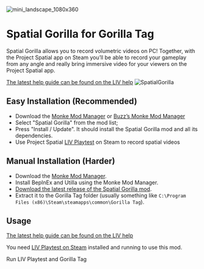 ![mini_landscape_1080x360](https://github.com/LIV/SpatialGorilla/assets/41074166/ade24341-9ad7-4060-ba35-cf1aabeae248)

# Spatial Gorilla for Gorilla Tag

Spatial Gorilla allows you to record volumetric videos on PC!  Together, with the Project Spatial app on Steam you’ll be able to record your gameplay from any angle and really bring immersive video for your viewers on the Project Spatial app.

[The latest help guide can be found on the LIV help](https://help.liv.tv/hc/en-us/categories/18283910160786-Project-Spatial)
![SpatialGorilla](https://github.com/LIV/SpatialGorilla/assets/41074166/c426dec1-e7f7-4305-8c20-42f3c67d5d31)

## Easy Installation (Recommended)

- Download the [Monke Mod Manager](https://github.com/DeadlyKitten/MonkeModManager/releases/latest) or [Buzz’s Monke Mod Manager](https://github.com/BzzzThe18th/MonkeModManager) 
- Select "Spatial Gorilla" from the mod list;
- Press "Install / Update". It should install the Spatial Gorilla mod and all its dependencies.
- Use Project Spatial [LIV Playtest](https://store.steampowered.com/app/755540/LIV/) on Steam to record spatial videos

## Manual Installation (Harder)

- Download the [Monke Mod Manager](https://github.com/DeadlyKitten/MonkeModManager/releases/latest).
- Install BepInEx and Utilla using the Monke Mod Manager.
- [Download the latest release of the Spatial Gorilla mod](https://github.com/LIV/SpatialGorilla/releases/latest).
- Extract it to the Gorilla Tag folder (usually something like `C:\Program Files (x86)\Steam\steamapps\common\Gorilla Tag`).

## Usage
[The latest help guide can be found on the LIV help](https://help.liv.tv/hc/en-us/categories/18283910160786-Project-Spatial)

You need [LIV Playtest on Steam](https://store.steampowered.com/app/755540/LIV/) installed and running to use this mod.

Run LIV Playtest and Gorilla Tag
